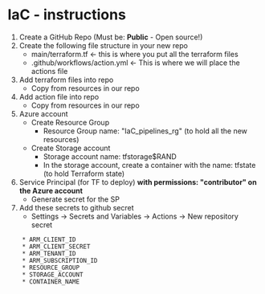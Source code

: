 IaC - instructions
============
1. Create a GitHub Repo (Must be: **Public** - Open source!)
2. Create the following file structure in your new repo
   * main/terraform.tf <- this is where you put all the terraform files
   * .github/workflows/action.yml <- This is where we will place the actions file
3. Add terraform files into repo
   * Copy from resources in our repo
4. Add action file into repo
   * Copy from resources in our repo
5. Azure account
   * Create Resource Group 
     * Resource Group name: "IaC_pipelines_rg" (to hold all the new resources)
   * Create Storage account
     * Storage account name: tfstorage$RAND
     * In the storage account, create a container with the name: tfstate (to hold Terraform state)
6. Service Principal (for TF to deploy)  **with permissions: "contributor" on the Azure account**
    * Generate secret for the SP
7. Add these secrets to github secret
    * Settings  ->  Secrets and Variables  ->  Actions  ->  New repository secret
~~~
    * ARM_CLIENT_ID 
    * ARM_CLIENT_SECRET 
    * ARM_TENANT_ID 
    * ARM_SUBSCRIPTION_ID 
    * RESOURCE_GROUP
    * STORAGE_ACCOUNT
    * CONTAINER_NAME
~~~
